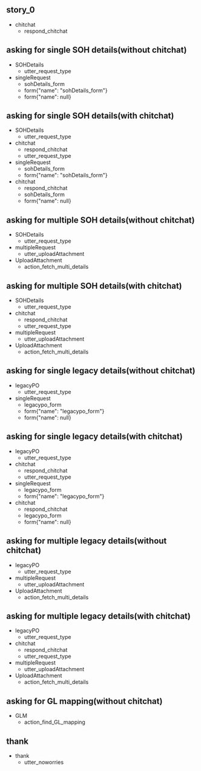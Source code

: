 ## story_0
* chitchat
  - respond_chitchat


## asking for single SOH details(without chitchat)
* SOHDetails
  - utter_request_type
* singleRequest
  - sohDetails_form
  - form{"name": "sohDetails_form"}
  - form{"name": null}

## asking for single SOH details(with chitchat)
* SOHDetails
  - utter_request_type
* chitchat
  - respond_chitchat
  - utter_request_type
* singleRequest
  - sohDetails_form
  - form{"name": "sohDetails_form"}
* chitchat
  - respond_chitchat
  - sohDetails_form
  - form{"name": null}

## asking for multiple SOH details(without chitchat)
* SOHDetails
  - utter_request_type
* multipleRequest
  - utter_uploadAttachment
* UploadAttachment
  - action_fetch_multi_details

## asking for multiple SOH details(with chitchat)
* SOHDetails
  - utter_request_type
* chitchat
  - respond_chitchat
  - utter_request_type
* multipleRequest
  - utter_uploadAttachment
* UploadAttachment
  - action_fetch_multi_details

## asking for single legacy details(without chitchat)
* legacyPO
  - utter_request_type
* singleRequest
  - legacypo_form
  - form{"name": "legacypo_form"}
  - form{"name": null}

## asking for single legacy details(with chitchat)
* legacyPO
  - utter_request_type
* chitchat
  - respond_chitchat
  - utter_request_type
* singleRequest
  - legacypo_form
  - form{"name": "legacypo_form"}
* chitchat
  - respond_chitchat
  - legacypo_form
  - form{"name": null}

## asking for multiple legacy details(without chitchat)
* legacyPO
  - utter_request_type
* multipleRequest
  - utter_uploadAttachment
* UploadAttachment
  - action_fetch_multi_details

## asking for multiple legacy details(with chitchat)
* legacyPO
  - utter_request_type
* chitchat
  - respond_chitchat
  - utter_request_type
* multipleRequest
  - utter_uploadAttachment
* UploadAttachment
  - action_fetch_multi_details

## asking for GL mapping(without chitchat)
* GLM
  - action_find_GL_mapping

## thank
* thank
  - utter_noworries



